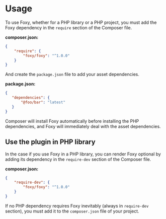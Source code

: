 Usage
=====

To use Foxy, whether for a PHP library or a PHP project, you must add the Foxy dependency in
the `require` section of the Composer file.

**composer.json:**
```json
{
    "require": {
        "foxy/foxy": "^1.0.0"
    }
}
```

And create the `package.json` file to add your asset dependencies.

**package.json:**
```json
{
   "dependencies": {
       "@foo/bar": "latest"
   }
}
```

Composer will install Foxy automatically before installing the PHP dependencies, and Foxy will immediately
deal with the asset dependencies.

## Use the plugin in PHP library

In the case if you use Foxy in a PHP library, you can render Foxy optional by adding its dependency in
the `require-dev` section of the Composer file.

**composer.json:**
```json
{
    "require-dev": {
        "foxy/foxy": "^1.0.0"
    }
}
```

If no PHP dependency requires Foxy inevitably (always in `require-dev` section), you must add it
to the `composer.json` file of your project.
